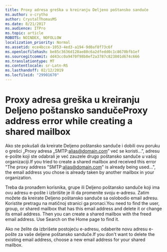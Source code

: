 ```yaml
---
title: Proxy adresa greška u kreiranju Deljeno poštansko sanduče
ms.author: v-crytho
author: CrystalThomasMS
ms.date: 8/21/2017
ms.audience: ITPro
ms.topic: article
ROBOTS: NOINDEX, NOFOLLOW
localization_priority: Normal
ms.assetid: ece4bcce-1053-4ed3-a194-9d0af8f73c6f
ms.openlocfilehash: be85c3636d128ae80c6a2dfedd0c1c8670bfb1ef
ms.sourcegitcommit: dd43cc0a9470f98b8ef2a3787c823801d674c666
ms.translationtype: MT
ms.contentlocale: sr-Latn-RS
ms.lasthandoff: 02/12/2019
ms.locfileid: "29901670"
---
```

# <a name="proxy-address-error-while-creating-a-shared-mailbox"></a><span data-ttu-id="c0672-102">Proxy adresa greška u kreiranju Deljeno poštansko sanduče</span><span class="sxs-lookup"><span data-stu-id="c0672-102">Proxy address error while creating a shared mailbox</span></span>

<span data-ttu-id="c0672-103">Ako ste pokušali da kreirate Deljeno poštansko sanduče i dobili ovu poruku o grešci „Proxy adresa „SMTP:alias@domain.com” već se koristi...”, adresu e-pošte koji ste odabrali je već zauzele drugo poštansko sanduče u vašoj organizaciji.</span><span class="sxs-lookup"><span data-stu-id="c0672-103">If you tried to create a shared mailbox and received this error "The proxy address "SMTP:alias@domain.com" is already being used…", the email address you chose is already taken by another mailbox in your organization.</span></span>
  
<span data-ttu-id="c0672-p101">Treba da pronađem korisnika, grupe ili Deljeno poštansko sanduče koji ima ovu adresu e-pošte i izbrišite je ili da promenite svoju e-adresu. Zatim možete da kreirate Deljeno poštansko sanduče sa oslobodio email adresu. Koristite pretragu na matičnoj stranici ga pronaci.</span><span class="sxs-lookup"><span data-stu-id="c0672-p101">You need to find the user, group, or shared mailbox that has this email address and delete it or change its email address. Then you can create a shared mailbox with the freed email address. Use Search on the Home page to find it.</span></span>
  
<span data-ttu-id="c0672-107">Ako ne želite da izbrišete postojeću e-adresu, odaberite novu adresu e-pošte za vaše deljene poštansko sanduče.</span><span class="sxs-lookup"><span data-stu-id="c0672-107">If you don't want to delete the existing email address, choose a new email address for your shared mailbox.</span></span>
  

